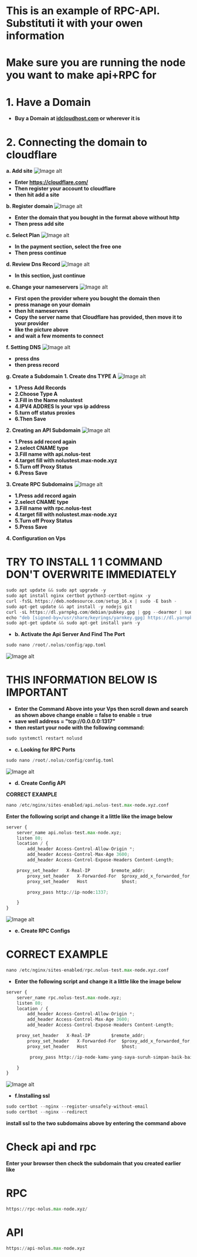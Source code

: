 # This is an example of RPC-API. Substituti it with your owen information

# Make sure you are running the node you want to make api+RPC for

# 1. Have a Domain
- **Buy a Domain at [idcloudhost.com](https://idcloudhost.com/) or wherever it is**

# 2. Connecting the domain to cloudflare

**a. Add site**
![Image alt](https://github.com/Node-max/HOW-TO-MAKE-RPC-API/blob/main/foto/2.png)

- **Enter https://cloudflare.com/**
- **Then register your account to cloudflare**
- **then hit add a site**

**b. Register domain**
![Image alt](https://github.com/Node-max/HOW-TO-MAKE-RPC-API/blob/main/foto/3.jpg)

- **Enter the domain that you bought in the format above without http**
- **Then press add site**

**c. Select Plan**
![Image alt](https://github.com/Node-max/HOW-TO-MAKE-RPC-API/blob/main/foto/4.png)

- **In the payment section, select the free one** 
- **Then press continue**

**d. Review Dns Record**
![Image alt](https://github.com/Node-max/HOW-TO-MAKE-RPC-API/blob/main/foto/5.png)

- **In this section, just continue**

**e. Change your nameservers**
![Image alt](https://github.com/Node-max/HOW-TO-MAKE-RPC-API/blob/main/foto/6.png)

- **First open the provider where you bought the domain then**
- **press manage on your domain**
- **then hit nameservers**
- **Copy the server name that Cloudflare has provided, then move it to your provider**
- **like the picture above**
- **and wait a few moments to connect**

**f. Setting DNS**
![Image alt](https://github.com/Node-max/HOW-TO-MAKE-RPC-API/blob/main/foto/7.jpg)

- **press dns**
- **then press record**

**g. Create a Subdomain**
**1. Create dns TYPE A**
![Image alt](https://github.com/Node-max/HOW-TO-MAKE-RPC-API/blob/main/foto/8.jpg)

- **1.Press Add Records**
- **2.Choose Type A**
- **3.Fill in the Name nolustest**
- **4.IPV4 ADDRES Is your vps ip address**
- **5.turn off status proxies**
- **6.Then Save**

**2. Creating an API Subdomain**
![Image alt](https://github.com/Node-max/HOW-TO-MAKE-RPC-API/blob/main/foto/9.jpg)

- **1.Press add record again**
- **2.select CNAME type**
- **3.Fill name with api.nolus-test**
- **4.target fill with nolustest.max-node.xyz**
- **5.Turn off Proxy Status**
- **6.Press Save**

**3. Create RPC Subdomains**
![Image alt](https://github.com/Node-max/HOW-TO-MAKE-RPC-API/blob/main/foto/10.jpg)

- **1.Press add record again**
- **2.select CNAME type**
- **3.Fill name with rpc.nolus-test**
- **4.target fill with nolustest.max-node.xyz**
- **5.Turn off Proxy Status**
- **5.Press Save**

**4. Configuration on Vps**
# TRY TO INSTALL 1 1 COMMAND DON'T OVERWRITE IMMEDIATELY

```python
sudo apt update && sudo apt upgrade -y
sudo apt install nginx certbot python3-certbot-nginx -y
curl -fsSL https://deb.nodesource.com/setup_16.x | sudo -E bash -
sudo apt-get update && apt install -y nodejs git
curl -sL https://dl.yarnpkg.com/debian/pubkey.gpg | gpg --dearmor | sudo tee /usr/share/keyrings/yarnkey.gpg >/dev/null
echo "deb [signed-by=/usr/share/keyrings/yarnkey.gpg] https://dl.yarnpkg.com/debian stable main" | sudo tee /etc/apt/sources.list.d/yarn.list
sudo apt-get update && sudo apt-get install yarn -y
```
- **b. Activate the Api Server And Find The Port**

```python
sudo nano /root/.nolus/config/app.toml
```
![Image alt](https://github.com/Node-max/HOW-TO-MAKE-RPC-API/blob/main/foto/11.png)

# THIS INFORMATION BELOW IS IMPORTANT

- **Enter the Command Above into your Vps then scroll down and search as shown above change enable = false to enable = true**
- **save well address = "tcp://0.0.0.0:1317"**
- **then restart your node with the following command:**

```python
sudo systemctl restart nolusd
```
- **c. Looking for RPC Ports**

```python
sudo nano /root/.nolus/config/config.toml
```

![Image alt](https://github.com/Node-max/HOW-TO-MAKE-RPC-API/blob/main/foto/12.png)


- **d. Create Config API**

**CORRECT EXAMPLE**

```python
nano /etc/nginx/sites-enabled/api.nolus-test.max-node.xyz.conf
```

**Enter the following script and change it a little like the image below**

```python
server {
    server_name api.nolus-test.max-node.xyz;
    listen 80;
    location / {
        add_header Access-Control-Allow-Origin *;
        add_header Access-Control-Max-Age 3600;
        add_header Access-Control-Expose-Headers Content-Length;

	proxy_set_header   X-Real-IP        $remote_addr;
        proxy_set_header   X-Forwarded-For  $proxy_add_x_forwarded_for;
        proxy_set_header   Host             $host;

        proxy_pass http://ip-node:1337;

    }
}
```
![Image alt](https://github.com/Node-max/HOW-TO-MAKE-RPC-API/blob/main/foto/13.jpg)

- **e. Create RPC Configs**

# CORRECT EXAMPLE
```python
nano /etc/nginx/sites-enabled/rpc.nolus-test.max-node.xyz.conf
```
- **Enter the following script and change it a little like the image below**
```python
server {
    server_name rpc.nolus-test.max-node.xyz;
    listen 80;
    location / {
        add_header Access-Control-Allow-Origin *;
        add_header Access-Control-Max-Age 3600;
        add_header Access-Control-Expose-Headers Content-Length;

	proxy_set_header   X-Real-IP        $remote_addr;
        proxy_set_header   X-Forwarded-For  $proxy_add_x_forwarded_for;
        proxy_set_header   Host             $host;

         proxy_pass http://ip-node-kamu-yang-saya-suruh-simpan-baik-baik:1337;

    }
}
```

![Image alt](https://github.com/Node-max/HOW-TO-MAKE-RPC-API/blob/main/foto/14.jpg)

- **f.Installing ssl**

```python
sudo certbot --nginx --register-unsafely-without-email
sudo certbot --nginx --redirect
```
**install ssl to the two subdomains above by entering the command above**

# Check api and rpc

**Enter your browser then check the subdomain that you created earlier like**
# RPC
```python
https://rpc-nolus.max-node.xyz/
```
# API
```python
https://api-nolus.max-node.xyz
```





